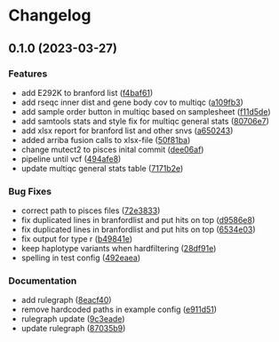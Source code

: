 # Changelog

## 0.1.0 (2023-03-27)


### Features

* add E292K to branford list ([f4baf61](https://www.github.com/clinical-genomics-uppsala/bcr_abl_pipeline/commit/f4baf618d3a469c38779a34776522de709902e0c))
* add rseqc inner dist and gene body cov to multiqc ([a109fb3](https://www.github.com/clinical-genomics-uppsala/bcr_abl_pipeline/commit/a109fb3e1ba88ae5d4c68a50b9c6bcac5cc210ec))
* add sample order button in multiqc based on samplesheet ([f11d5de](https://www.github.com/clinical-genomics-uppsala/bcr_abl_pipeline/commit/f11d5de7ed00f0782cbf0612da2e8542c16d9eae))
* add samtools stats and style fix for multiqc general stats ([80706e7](https://www.github.com/clinical-genomics-uppsala/bcr_abl_pipeline/commit/80706e7ec4a503d80474c36762a38e8c9a5c6c3b))
* add xlsx report for branford list and other snvs ([a650243](https://www.github.com/clinical-genomics-uppsala/bcr_abl_pipeline/commit/a65024347a31ef8551896ba4ba3fa0ae65f350d7))
* added arriba fusion calls to xlsx-file ([50f81ba](https://www.github.com/clinical-genomics-uppsala/bcr_abl_pipeline/commit/50f81babb89a4df7870027471542f243acd70b0f))
* change mutect2 to pisces inital commit ([dee06af](https://www.github.com/clinical-genomics-uppsala/bcr_abl_pipeline/commit/dee06af13cc31b1db35c5aa0793a3fb02e37bf0b))
* pipeline until vcf ([494afe8](https://www.github.com/clinical-genomics-uppsala/bcr_abl_pipeline/commit/494afe88887bae04a8df0fa6a01b26592b90a7f7))
* update multiqc general stats table ([7171b2e](https://www.github.com/clinical-genomics-uppsala/bcr_abl_pipeline/commit/7171b2eae9e57df1fa4ff394d50c57f592602973))


### Bug Fixes

* correct path to pisces files ([72e3833](https://www.github.com/clinical-genomics-uppsala/bcr_abl_pipeline/commit/72e38334f6adc1865c2c591a5c1bd3a52838611e))
* fix duplicated lines in branfordlist and put hits on top ([d9586e8](https://www.github.com/clinical-genomics-uppsala/bcr_abl_pipeline/commit/d9586e80eaa8ad0010aa9b2ab37c4b9a2b2e455f))
* fix duplicated lines in branfordlist and put hits on top ([6534e03](https://www.github.com/clinical-genomics-uppsala/bcr_abl_pipeline/commit/6534e03e0a1286b0a6b1e7ed1dd539629ca522e0))
* fix output for type r ([b49841e](https://www.github.com/clinical-genomics-uppsala/bcr_abl_pipeline/commit/b49841e9d812f3d957d5da228e1414f162e1482b))
* keep haplotype variants when hardfiltering ([28df91e](https://www.github.com/clinical-genomics-uppsala/bcr_abl_pipeline/commit/28df91eb77780f00e1f15efcddc4094807db62f9))
* spelling in test config ([492eaea](https://www.github.com/clinical-genomics-uppsala/bcr_abl_pipeline/commit/492eaea198354238cc928064e70f5b6cd3f04fa5))


### Documentation

* add rulegraph ([8eacf40](https://www.github.com/clinical-genomics-uppsala/bcr_abl_pipeline/commit/8eacf40b76154345595e808f2ffbc983cf06b2cb))
* remove hardcoded paths in example config ([e911d51](https://www.github.com/clinical-genomics-uppsala/bcr_abl_pipeline/commit/e911d51c9d89ad0d0086b67a68f2cf155c89d5f4))
* rulegraph update ([9c3eade](https://www.github.com/clinical-genomics-uppsala/bcr_abl_pipeline/commit/9c3eade23dfb8a16705ee3465c2851b5800dcb39))
* update rulegraph ([87035b9](https://www.github.com/clinical-genomics-uppsala/bcr_abl_pipeline/commit/87035b92d6d916d93050888a3dabb1bd25ff759d))
